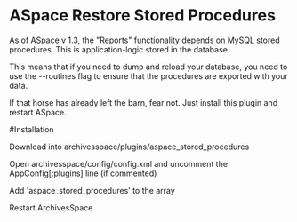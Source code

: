 ASpace Restore Stored Procedures
==============================

As of ASpace v 1.3, the "Reports" functionality depends on MySQL stored procedures. This is application-logic stored in the database.

This means that if you need to dump and reload your database, you need to use the --routines flag to ensure that the procedures
are exported with your data.

If that horse has already left the barn, fear not. Just install this plugin and restart ASpace.


#Installation

Download into archivesspace/plugins/aspace_stored_procedures

Open archivesspace/config/config.xml and uncomment the AppConfig[:plugins] line (if commented)

Add 'aspace_stored_procedures' to the array

Restart ArchivesSpace



